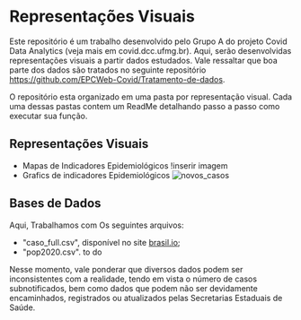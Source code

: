 # Representações Visuais 
Este repositório é um trabalho desenvolvido pelo Grupo A do projeto Covid Data Analytics (veja mais em covid.dcc.ufmg.br).  Aqui, serão desenvolvidas representações visuais a partir dados estudados. Vale ressaltar que boa parte dos dados são tratados no seguinte repositório https://github.com/EPCWeb-Covid/Tratamento-de-dados.

O repositório esta organizado em uma pasta por representação visual. Cada uma dessas pastas contem um ReadMe detalhando passo a passo como executar sua função.

## Representações Visuais 
- Mapas de Indicadores Epidemiológicos
!inserir imagem
- Grafics de indicadores Epidemiológicos 
 ![novos_casos](https://user-images.githubusercontent.com/58361234/92538919-640d0a80-f216-11ea-9fb9-70508a728745.png)


## Bases de Dados
Aqui, Trabalhamos com Os seguintes arquivos:
- "caso_full.csv", disponível no site [brasil.io](https://brasil.io/dataset/covid19/caso_full/);
- "pop2020.csv".  to do 



Nesse momento, vale ponderar que diversos dados podem ser inconsistentes com a realidade, tendo em vista o número de casos subnotificados, bem como dados que podem não ser devidamente encaminhados, registrados ou atualizados pelas Secretarias Estaduais de Saúde.

